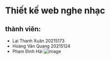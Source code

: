 # Thiết kế web nghe nhạc
## thành viên:
- Lại Thanh Xuân 20215173
- Hoàng Văn Quang 20215124
- Phạm Đình Hải
![image](https://github.com/Xuanlai583/csdl_ck/assets/125149598/9e845b8a-4e64-4945-8ee9-e68c8ce8cfcf)
